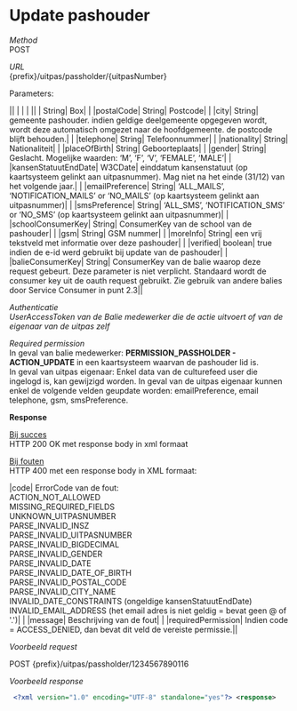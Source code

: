 ---
---

# Update pashouder

_Method_<br> POST

_URL_<br> {prefix}/uitpas/passholder/{uitpasNumber}

Parameters:

 

|| | | |
|| | String| Box| |
|postalCode| String| Postcode| |
|city| String| gemeente pashouder. indien geldige deelgemeente opgegeven wordt, wordt deze automatisch omgezet naar de hoofdgemeente. de postcode blijft behouden.| |
|telephone| String| Telefoonnummer| |
|nationality| String| Nationaliteit| |
|placeOfBirth| String| Geboorteplaats| |
|gender| String| Geslacht. Mogelijke waarden: ‘M’, ‘F’, ‘V’, ‘FEMALE’, ‘MALE’| |
|kansenStatuutEndDate| W3CDate| einddatum kansenstatuut (op kaartsysteem gelinkt aan uitpasnummer). Mag niet na het einde (31/12) van het volgende jaar.| |
|emailPreference| String| ‘ALL\_MAILS’, ‘NOTIFICATION\_MAILS’ or ‘NO\_MAILS’ (op kaartsysteem gelinkt aan uitpasnummer)| |
|smsPreference| String| ‘ALL\_SMS’, ‘NOTIFICATION\_SMS’ or ‘NO\_SMS’ (op kaartsysteem gelinkt aan uitpasnummer)| |
|schoolConsumerKey| String| ConsumerKey van de school van de pashouder| |
|gsm| String| GSM nummer| |
|moreInfo| String| een vrij tekstveld met informatie over deze pashouder| |
|verified| boolean| true indien de e-id werd gebruikt bij update van de pashouder| |
|balieConsumerKey| String| ConsumerKey van de balie waarop deze request gebeurt. Deze parameter is niet verplicht. Standaard wordt de consumer key uit de oauth request gebruikt. Zie gebruik van andere balies door Service Consumer in punt 2.3||

_Authenticatie_<br> _UserAccessToken van de Balie medewerker die de actie uitvoert of van de eigenaar van de uitpas zelf_

_Required permission_<br> In geval van balie medewerker: **PERMISSION\_PASSHOLDER - ACTION\_UPDATE** in een kaartsysteem waarvan de pashouder lid is.<br> In geval van uitpas eigenaar: Enkel data van de culturefeed user die ingelogd is, kan gewijzigd worden. In geval van de uitpas eigenaar kunnen enkel de volgende velden geupdate worden: emailPreference, email telephone, gsm, smsPreference.

**Response**

<u>Bij succes</u><br> HTTP 200 OK met response body in xml formaat

<u>Bij fouten</u><br> HTTP 400 met een response body in XML formaat:

 

|code| ErrorCode van de fout:<br> ACTION\_NOT\_ALLOWED<br> MISSING\_REQUIRED\_FIELDS<br> UNKNOWN\_UITPASNUMBER<br> PARSE\_INVALID\_INSZ<br> PARSE\_INVALID\_UITPASNUMBER<br> PARSE\_INVALID\_BIGDECIMAL<br> PARSE\_INVALID\_GENDER<br> PARSE\_INVALID\_DATE<br> PARSE\_INVALID\_DATE\_OF\_BIRTH<br> PARSE\_INVALID\_POSTAL\_CODE<br> PARSE\_INVALID\_CITY\_NAME<br> INVALID\_DATE\_CONSTRAINTS (ongeldige kansenStatuutEndDate)<br> INVALID\_EMAIL\_ADDRESS (het email adres is niet geldig = bevat geen @ of '.')| |
|message| Beschrijving van de fout| |
|requiredPermission| Indien code = ACCESS\_DENIED, dan bevat dit veld de vereiste permissie.||

_Voorbeeld request_

POST {prefix}/uitpas/passholder/1234567890116

_Voorbeeld response_


~~~xml
 <?xml version="1.0" encoding="UTF-8" standalone="yes"?> <response> 	<code>ACTION_SUCCEEDED</code> 	<message>The passholder has been updated.</message> </response>
~~~
